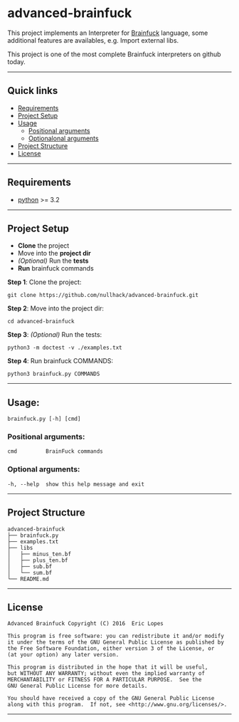 # advanced-brainfuck

This project implements an Interpreter for [Brainfuck](https://en.wikipedia.org/wiki/Brainfuck) language, some additional features are availables, e.g. Import external libs.

This project is one of the most complete Brainfuck interpreters on github today.




----

## Quick links
- [Requirements](#requirements)
- [Project Setup](#project-setup)
- [Usage](#usage)
  - [Positional arguments](#positional-arguments)
  - [Optionalonal arguments](#optional-arguments)
- [Project Structure](#project-structure)
- [License](#license)

----

## Requirements

* [python](https://www.python.org/download/releases/3.0/) >= 3.2

----

## Project Setup

* **Clone** the project
* Move into the **project dir**
* *(Optional)* Run the **tests**
* **Run** brainfuck commands

**Step 1**: Clone the project:

    git clone https://github.com/nullhack/advanced-brainfuck.git

**Step 2**: Move into the project dir:

    cd advanced-brainfuck

**Step 3**: *(Optional)* Run the tests:

    python3 -m doctest -v ./examples.txt
    
**Step 4**: Run brainfuck COMMANDS:

    python3 brainfuck.py COMMANDS

----

## Usage: 

    brainfuck.py [-h] [cmd]

### Positional arguments:

    cmd         BrainFuck commands

### Optional arguments:

    -h, --help  show this help message and exit

----

## Project Structure

    advanced-brainfuck
    ├── brainfuck.py
    ├── examples.txt
    ├── libs
    │   ├── minus_ten.bf
    │   ├── plus_ten.bf
    │   ├── sub.bf
    │   └── sum.bf
    └── README.md


----

## License

    Advanced Brainfuck Copyright (C) 2016  Eric Lopes

    This program is free software: you can redistribute it and/or modify
    it under the terms of the GNU General Public License as published by
    the Free Software Foundation, either version 3 of the License, or
    (at your option) any later version.

    This program is distributed in the hope that it will be useful,
    but WITHOUT ANY WARRANTY; without even the implied warranty of
    MERCHANTABILITY or FITNESS FOR A PARTICULAR PURPOSE.  See the
    GNU General Public License for more details.

    You should have received a copy of the GNU General Public License
    along with this program.  If not, see <http://www.gnu.org/licenses/>.


----

